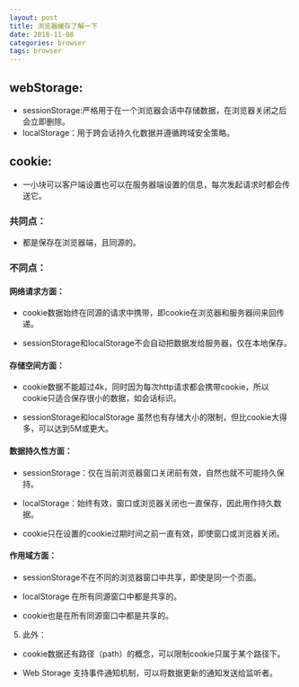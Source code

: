 ```yaml
---
layout: post
title: 浏览器缓存了解一下
date: 2018-11-08
categories: browser
tags: browser
---
```


## webStorage:

- sessionStorage:严格用于在一个浏览器会话中存储数据，在浏览器关闭之后会立即删除。
- localStorage：用于跨会话持久化数据并遵循跨域安全策略。

## cookie:

- 一小块可以客户端设置也可以在服务器端设置的信息，每次发起请求时都会传送它。


### 共同点：

- 都是保存在浏览器端，且同源的。

### 不同点：

#### 网络请求方面：

- cookie数据始终在同源的请求中携带，即cookie在浏览器和服务器间来回传递。

- sessionStorage和localStorage不会自动把数据发给服务器，仅在本地保存。

#### 存储空间方面：

- cookie数据不能超过4k，同时因为每次http请求都会携带cookie，所以cookie只适合保存很小的数据，如会话标识。

- sessionStorage和localStorage 虽然也有存储大小的限制，但比cookie大得多，可以达到5M或更大。


#### 数据持久性方面：

- sessionStorage：仅在当前浏览器窗口关闭前有效，自然也就不可能持久保持。

- localStorage：始终有效，窗口或浏览器关闭也一直保存，因此用作持久数据。

- cookie只在设置的cookie过期时间之前一直有效，即使窗口或浏览器关闭。


#### 作用域方面：

- sessionStorage不在不同的浏览器窗口中共享，即使是同一个页面。

- localStorage 在所有同源窗口中都是共享的。

- cookie也是在所有同源窗口中都是共享的。


5. 此外：

 * cookie数据还有路径（path）的概念，可以限制cookie只属于某个路径下。

 * Web Storage 支持事件通知机制，可以将数据更新的通知发送给监听者。